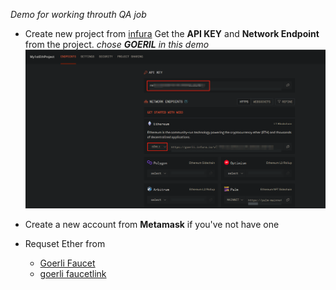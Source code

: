 
_Demo for working throuth QA job_

- Create new project from [infura](https://app.infura.io/dashboard)
  Get the **API KEY** and **Network Endpoint** from the project.
  _chose **GOERIL** in this demo_
  ![](assets/GoerliTestProject.png)

- Create a new account from **Metamask** if you've not have one

- Requset Ether from 
  - [Goerli Faucet](https://goerlifaucet.com/)
  - [goerli faucetlink](https://faucetlink.to/goerli)